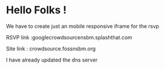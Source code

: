 # Hello Folks !
We have to create just an mobile responsive iframe for the rsvp


RSVP link :googlecrowdsourcensbm.splashthat.com

Site link : crowdsource.fossnsbm.org

I have already updated the dns server
